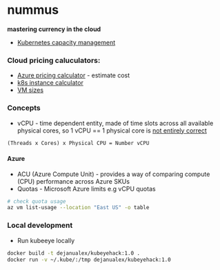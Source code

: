 # nummus
**mastering currency in the cloud**

* [Kubernetes capacity management](https://faun.pub/kubernetes-capacity-management-resources-and-metrics-d449d65955cb)

### Cloud pricing caluculators:

* [Azure pricing calculator](https://azure.microsoft.com/en-us/pricing/calculator/) - estimate cost
* [k8s instance calculator](https://learnk8s.io/kubernetes-instance-calculator)
* [VM sizes](https://learn.microsoft.com/en-us/azure/virtual-machines/sizes-b-series-burstable)

### Concepts

* vCPU - time dependent entity, made of time slots across all available physical cores, so 1 vCPU == 1 physical core is [not entirely correct](https://www.datacenters.com/news/what-is-a-vcpu-and-how-do-you-calculate-vcpu-to-cpu)
```latex
(Threads x Cores) x Physical CPU = Number vCPU
```

#### Azure
* ACU (Azure Compute Unit) - provides a way of comparing compute (CPU) performance across Azure SKUs
* Quotas - Microsoft Azure limits e.g  vCPU quotas
```bash
# check quota usage
az vm list-usage --location "East US" -o table
```

### Local development

* Run kubeeye locally
```bash
docker build -t dejanualex/kubeyehack:1.0 .
docker run -v ~/.kube/:/tmp dejanualex/kubeyehack:1.0
```